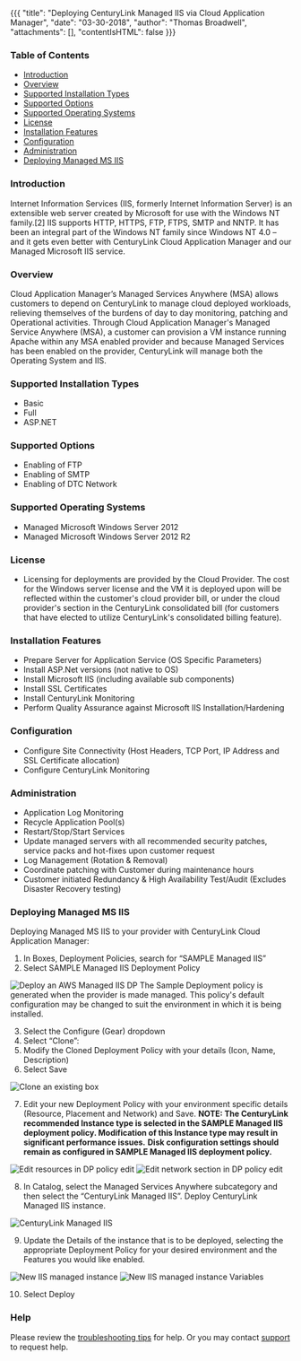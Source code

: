 {{{
  "title": "Deploying CenturyLink Managed IIS via Cloud Application Manager",
  "date": "03-30-2018",
  "author": "Thomas Broadwell",
  "attachments": [],
  "contentIsHTML": false
}}}

### Table of Contents

* [Introduction](#introduction)
* [Overview](#overview)
* [Supported Installation Types](#supported-installation-types)
* [Supported Options](#supported-options)
* [Supported Operating Systems](#supported-operating-systems)
* [License](#license)
* [Installation Features](#installation-features)
* [Configuration](#configuration)
* [Administration](#administration)
* [Deploying Managed MS IIS](#deploying-managed-ms-iis)


### Introduction
Internet Information Services (IIS, formerly Internet Information Server) is an extensible web server created by Microsoft for use with the Windows NT family.[2] IIS supports HTTP, HTTPS, FTP, FTPS, SMTP and NNTP. It has been an integral part of the Windows NT family since Windows NT 4.0 – and it gets even better with CenturyLink Cloud Application Manager and our Managed Microsoft IIS service.

### Overview
Cloud Application Manager’s Managed Services Anywhere (MSA) allows customers to depend on CenturyLink to manage cloud deployed workloads, relieving themselves of the burdens of day to day monitoring, patching and Operational activities.  Through Cloud Application Manager's Managed Service Anywhere (MSA), a customer can provision a VM instance running Apache within any MSA enabled provider and because Managed Services has been enabled on the provider, CenturyLink will manage both the Operating System and IIS.

### Supported Installation Types
*  Basic
*  Full
*  ASP.NET

### Supported Options
*  Enabling of FTP
*  Enabling of SMTP
*  Enabling of DTC Network

### Supported Operating Systems
*	Managed Microsoft Windows Server 2012
*	Managed Microsoft Windows Server 2012 R2

### License
* Licensing for deployments are provided by the Cloud Provider.  The cost for the Windows server license and the VM it is deployed upon will be reflected within the customer's cloud provider bill, or under the cloud provider's section in the CenturyLink consolidated bill (for customers that have elected to utilize CenturyLink's consolidated billing feature).

### Installation Features
* Prepare Server for Application Service (OS Specific Parameters)
* Install ASP.Net versions (not native to OS)
* Install Microsoft IIS (including available sub components)
* Install SSL Certificates
* Install CenturyLink Monitoring
* Perform Quality Assurance against Microsoft IIS Installation/Hardening

### Configuration
* Configure Site Connectivity (Host Headers, TCP Port, IP Address and SSL Certificate allocation)
* Configure CenturyLink Monitoring

### Administration
* Application Log Monitoring
* Recycle Application Pool(s)
* Restart/Stop/Start Services
* Update managed servers with all recommended security patches, service packs and hot-fixes upon customer request
* Log Management (Rotation & Removal)
* Coordinate patching with Customer during maintenance hours
* Customer initiated Redundancy & High Availability Test/Audit (Excludes Disaster Recovery testing)


### Deploying Managed MS IIS

Deploying Managed MS IIS to your provider with CenturyLink Cloud Application Manager:
1. In Boxes, Deployment Policies, search for “SAMPLE Managed IIS”
2. Select SAMPLE Managed IIS Deployment Policy

  ![Deploy an AWS Managed IIS DP](../../images/cloud-application-manager/MgdIIS0.PNG)
The Sample Deployment policy is generated when the provider is made managed.  This policy's default configuration may be changed to suit the environment in which it is being installed.

3. Select the Configure (Gear) dropdown
4. Select “Clone”:
5. Modify the Cloned Deployment Policy with your details (Icon, Name, Description)
6. Select Save

  ![Clone an existing box](../../images/cloud-application-manager/MgdIIS1.PNG)

7. Edit your new Deployment Policy with your environment specific details (Resource, Placement and Network) and Save.
**NOTE:  The CenturyLink recommended Instance type is selected in the SAMPLE Managed IIS deployment policy.  Modification of this Instance type may result in significant performance issues.**
**Disk configuration settings should remain as configured in SAMPLE Managed IIS deployment policy.**

  ![Edit resources in DP policy edit](../../images/cloud-application-manager/MgdIIS2.PNG) ![Edit network section in DP policy edit](../../images/cloud-application-manager/MgdIIS3.PNG)

8. In Catalog, select the Managed Services Anywhere subcategory and then select the “CenturyLink Managed IIS”.  Deploy CenturyLink Managed IIS instance.

  ![CenturyLink Managed IIS](../../images/cloud-application-manager/MgdIIS4.PNG)

9. Update the Details of the instance that is to be deployed, selecting the appropriate Deployment Policy for your desired environment and the Features you would like enabled.

  ![New IIS managed instance](../../images/cloud-application-manager/MgdIIS5.PNG)
  ![New IIS managed instance Variables](../../images/cloud-application-manager/MgdIIS6.PNG)

10. Select Deploy



### Help

Please review the [troubleshooting tips](../Troubleshooting/troubleshooting-tips.md) for help. Or you may contact [support](http://managedservices.ctl.io) to request help.
